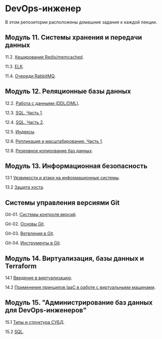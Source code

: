# DevOps-инженер

В этом репозитории расположены домашние задания к каждой лекции. 

## Модуль 11. Системы хранения и передачи данных

11.2. [Кеширование Redis/memcached](https://github.com/filipp761/Netology-sdb-homewoks/blob/main/11-02.md).

11.3. [ELK](https://github.com/filipp761/Netology-sdb-homewoks/blob/main/11-03.md).

11.4. [Очереди RabbitMQ](https://github.com/filipp761/Netology-sdb-homewoks/blob/main/11-04.md).

## Модуль 12. Реляционные базы данных

12.2. [Работа с данными (DDL/DML)](https://github.com/filipp761/Netology-sdb-homewoks/blob/main/12-02.md).

12.3. [SQL. Часть 1](https://github.com/filipp761/Netology-sdb-homewoks/blob/main/12-03.md).

12.4. [SQL. Часть 2](https://github.com/filipp761/Netology-sdb-homewoks/blob/main/12-04.md).

12.5. [Индексы](https://github.com/filipp761/Netology-sdb-homewoks/blob/main/12-05.md).

12.6. [Репликация и масштабирование. Часть 1](https://github.com/filipp761/Netology-sdb-homewoks/blob/main/12-06.md).

12.8. [Резервное копирование баз данных](https://github.com/filipp761/Netology-sdb-homewoks/blob/main/12-08.md).

## Модуль 13. Информационная безопасность

13.1 [Уязвимости и атаки на информационные системы](https://github.com/filipp761/Netology-sdb-homewoks/blob/main/13-01.md).

13.2 [Защита хоста](https://github.com/filipp761/Netology-sdb-homewoks/blob/main/13-02.md).

## Системы управления версиями Git

Git-01. [Системы контроля версий](https://github.com/filipp761/Netology-sdb-homewoks/blob/main/git-01.md).

Git-02. [Основы Git](https://github.com/filipp761/Netology-sdb-homewoks/blob/main/git-02.md).

Git-03. [Ветвления в Git](https://github.com/filipp761/Netology-sdb-homewoks/blob/main/git-03.md).

Git-04. [Инструменты в Git](https://github.com/filipp761/Netology-sdb-homewoks/blob/main/git-04.md).

## Модуль 14. Виртуализация, базы данных и Terraform

14.1 [Введение в виртуализацию](https://github.com/filipp761/Netology-sdb-homewoks/blob/main/14-01.md).

14.2 [Применение принципов IaaC в работе с виртуальными машинами](https://github.com/filipp761/Netology-sdb-homewoks/blob/main/14-02.md).

## Модуль 15. "Администрирование баз данных для DevOps-инженеров"

15.1 [Типы и структура СУБД](https://github.com/filipp761/Netology-sdb-homewoks/blob/main/15-01.md).

15.2 [SQL](https://github.com/filipp761/Netology-sdb-homewoks/blob/main/15-02.md).
